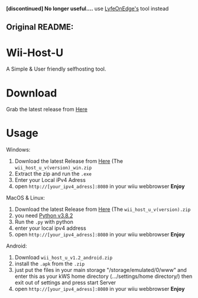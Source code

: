 <b>[discontinued] No longer useful....</b>  use [LyfeOnEdge's](https://github.com/LyfeOnEdge/appstore-workbench) tool instead




## Original README:

# Wii-Host-U
A Simple & User friendly selfhosting tool.

# Download
Grab the latest release from [Here](https://github.com/CrafterPika/Wii-Host-U/releases/latest)

# Usage
Windows:
1. Download the latest Release from [Here](https://github.com/CrafterPika/Wii-Host-U/releases/latest) (The <code>wii_host_u_v(version)_win.zip</code>
2. Extract the zip and run the <code>.exe</code>
3. Enter your Local iPv4 Adress
4. open <code>http://[your_ipv4_adress]:8080</code> in your wiiu webbrowser
<b>Enjoy</b>

MacOS & Linux:
1. Download the latest Release from [Here](https://github.com/CrafterPika/Wii-Host-U/releases/latest) (The <code>wii_host_u_v(version).zip</code>
2. you need [Python v3.8.2](https://www.python.org/downloads/release/python-382/)
3. Run the <code>.py</code> with python
4. enter your local ipv4 address
5. open <code>http://[your_ipv4_adress]:8080</code> in your wiiu webbrowser
<b>Enjoy</b>

Android:
1. Download <code>wii_host_u_v1.2_android.zip</code>
2. install the <code>.apk</code> from the <code>.zip</code>
3. just put the files in your main storage "/storage/emulated/0/www" and enter this as your kWS home directory (.../settings/home directory/) then exit out of settings and press start Server
4. open <code>http://[your_ipv4_adress]:8080</code> in your wiiu webbrowser
<b>Enjoy</b>
